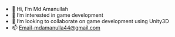 - 👋 Hi, I’m Md Amanullah
- 👀 I’m interested in game development
- 💞️ I’m looking to collaborate on game development using Unity3D
- 📫 Email-mdamanulla44@gmail.com

<!---
fpgl-amanulla/fpgl-amanulla is a ✨ special ✨ repository because its `README.md` (this file) appears on your GitHub profile.
You can click the Preview link to take a look at your changes.
--->
